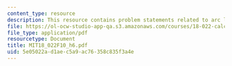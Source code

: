 ```yaml
---
content_type: resource
description: This resource contains problem statements related to arc length.
file: https://ol-ocw-studio-app-qa.s3.amazonaws.com/courses/18-022-calculus-of-several-variables-fall-2010/5e05022ad1aec5a9ac76358c835f3a4e_MIT18_022F10_h6.pdf
file_type: application/pdf
resourcetype: Document
title: MIT18_022F10_h6.pdf
uid: 5e05022a-d1ae-c5a9-ac76-358c835f3a4e
---
```

